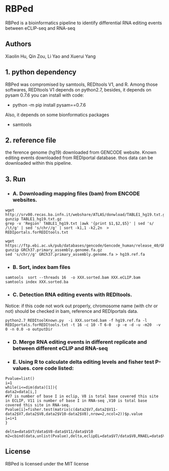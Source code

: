 # RBPed
RBPed is a bioinformatics pipeline to identify differential RNA editing events between eCLIP-seq and RNA-seq

## Authors
Xiaolin Hu, Qin Zou, Li Yao and Xuerui Yang

## 1. python dependency
RBPed was compromised by samtools, REDItools V1, and R. Among those softwares, REDItools V1 depends on python2.7, besides, it depends on pysam 0.7.6
   you can install with code: 
* python -m pip install pysam==0.7.6

Also, it depends on some bionformatics packages
* samtools

## 2. reference file
the ference genome (hg19) downloaded from GENCODE website. Known editing events downloaded from REDIportal database.
thos data can be downloaded within this pipeline.

## 3. Run
* ### A. Downloading mapping files (bam) from ENCODE websites.
```
wget http://srv00.recas.ba.infn.it/webshare/ATLAS/donwload/TABLE1_hg19.txt.gz
gunzip TABLE1_hg19.txt.gz
grep -v 'Region' TABLE1_hg19.txt |awk '{print $1,$2,$5}' | sed 's/ /\t/g' | sed 's/chr//g' | sort -k1,1 -k2,2n  > REDIportals.forREDItools.txt

wget https://ftp.ebi.ac.uk/pub/databases/gencode/Gencode_human/release_40/GRCh37_mapping/GRCh37.primary_assembly.genome.fa.gz
gunzip GRCh37.primary_assembly.genome.fa.gz
sed 's/chr//g' GRCh37.primary_assembly.genome.fa > hg19.ref.fa
```
* ### B. Sort, index bam files
```
samtools  sort --threads 16  -o XXX.sorted.bam XXX.eCLIP.bam
samtools index XXX.sorted.ba
```
* ### C. Detection RNA editing events with REDItools.
Notice: if this code not work out properly, chromosome name (with chr or not) should be checked in bam, reference and REDIportals data.
```
python2.7 REDItoolKnown.py  -i XXX.sorted.bam -f hg19.ref.fa -l REDIportals.forREDItools.txt -t 16 -c 10 -T 6-0  -p -e -d -u -m20  -v 0 -n 0.0 -o outputDir
```
* ### D. Merge RNA editing events in different replicate and between different eCLIP and RNA-seq
* ### E. Using R to calculate delta editing levels and fisher test P-values. core code listed:
```
Pvalue=list()
i=1
while(i<=dim(data)[1]){
data2=data[i,]
#V7 is number of base I in eclip, V8 is total base covered this site in ECLIP, V11 is number of base I in RNA-seq ,V10 is total base covered this site in RNA-seq.
Pvalue[i]=fisher.test(matrix(c(data2$V7,data2$V11-data2$V7,data2$V8,data2$V10-data2$V8),nrow=2,ncol=2))$p.value
i=i+1 
}

delta=data$V7/data$V8-data$V11/data$V10
m2=cbind(data,unlist(Pvalue),delta,eclipEL=data$V7/data$V8,RNAEL=data$V11/data$V10)

```


## License
RBPed is licensed under the MIT license



